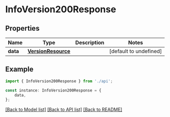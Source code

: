 # InfoVersion200Response


## Properties

Name | Type | Description | Notes
------------ | ------------- | ------------- | -------------
**data** | [**VersionResource**](VersionResource.md) |  | [default to undefined]

## Example

```typescript
import { InfoVersion200Response } from './api';

const instance: InfoVersion200Response = {
    data,
};
```

[[Back to Model list]](../README.md#documentation-for-models) [[Back to API list]](../README.md#documentation-for-api-endpoints) [[Back to README]](../README.md)
